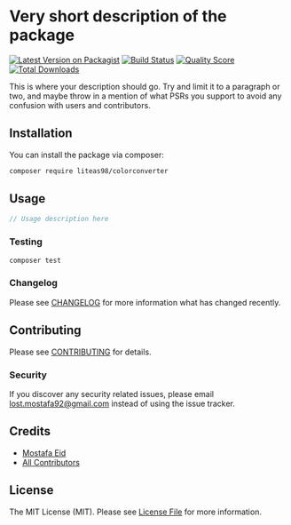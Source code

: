# Very short description of the package

[![Latest Version on Packagist](https://img.shields.io/packagist/v/liteas98/colorconverter.svg?style=flat-square)](https://packagist.org/packages/liteas98/colorconverter)
[![Build Status](https://img.shields.io/travis/liteas98/colorconverter/master.svg?style=flat-square)](https://travis-ci.org/liteas98/colorconverter)
[![Quality Score](https://img.shields.io/scrutinizer/g/liteas98/colorconverter.svg?style=flat-square)](https://scrutinizer-ci.com/g/liteas98/colorconverter)
[![Total Downloads](https://img.shields.io/packagist/dt/liteas98/colorconverter.svg?style=flat-square)](https://packagist.org/packages/liteas98/colorconverter)

This is where your description should go. Try and limit it to a paragraph or two, and maybe throw in a mention of what PSRs you support to avoid any confusion with users and contributors.

## Installation

You can install the package via composer:

```bash
composer require liteas98/colorconverter
```

## Usage

``` php
// Usage description here
```

### Testing

``` bash
composer test
```

### Changelog

Please see [CHANGELOG](CHANGELOG.md) for more information what has changed recently.

## Contributing

Please see [CONTRIBUTING](CONTRIBUTING.md) for details.

### Security

If you discover any security related issues, please email lost.mostafa92@gmail.com instead of using the issue tracker.

## Credits

- [Mostafa Eid](https://github.com/liteas98)
- [All Contributors](../../contributors)

## License

The MIT License (MIT). Please see [License File](LICENSE.md) for more information.
